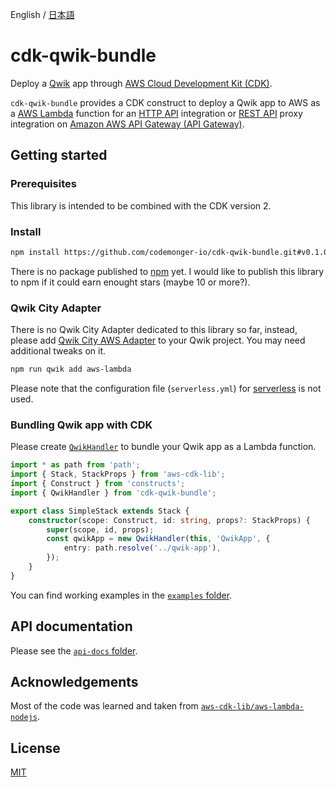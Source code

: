 English / [日本語](README_ja.md)

# cdk-qwik-bundle

Deploy a [Qwik](https://qwik.builder.io) app through [AWS Cloud Development Kit (CDK)](https://aws.amazon.com/cdk/).

`cdk-qwik-bundle` provides a CDK construct to deploy a Qwik app to AWS as a [AWS Lambda](https://aws.amazon.com/lambda/) function for an [HTTP API](https://docs.aws.amazon.com/apigateway/latest/developerguide/http-api.html) integration or [REST API](https://docs.aws.amazon.com/apigateway/latest/developerguide/apigateway-rest-api.html) proxy integration on [Amazon AWS API Gateway (API Gateway)](https://aws.amazon.com/api-gateway/).

## Getting started

### Prerequisites

This library is intended to be combined with the CDK version 2.

### Install

```sh
npm install https://github.com/codemonger-io/cdk-qwik-bundle.git#v0.1.0
```

There is no package published to [npm](https://www.npmjs.com) yet.
I would like to publish this library to npm if it could earn enought stars (maybe 10 or more?).

### Qwik City Adapter

There is no Qwik City Adapter dedicated to this library so far, instead, please add [Qwik City AWS Adapter](https://qwik.builder.io/docs/deployments/aws-lambda/) to your Qwik project.
You may need additional tweaks on it.

```sh
npm run qwik add aws-lambda
```

Please note that the configuration file (`serverless.yml`) for [serverless](https://www.serverless.com) is not used.

### Bundling Qwik app with CDK

Please create [`QwikHandler`](./api-docs/markdown/cdk-qwik-bundle.qwikhandler.md) to bundle your Qwik app as a Lambda function.

```ts
import * as path from 'path';
import { Stack, StackProps } from 'aws-cdk-lib';
import { Construct } from 'constructs';
import { QwikHandler } from 'cdk-qwik-bundle';

export class SimpleStack extends Stack {
    constructor(scope: Construct, id: string, props?: StackProps) {
        super(scope, id, props);
        const qwikApp = new QwikHandler(this, 'QwikApp', {
            entry: path.resolve('../qwik-app'),
        });
    }
}
```

You can find working examples in the [`examples` folder](./examples).

## API documentation

Please see the [`api-docs` folder](./api-docs/markdown/index.md).

## Acknowledgements

Most of the code was learned and taken from [`aws-cdk-lib/aws-lambda-nodejs`](https://github.com/aws/aws-cdk/tree/main/packages/aws-cdk-lib/aws-lambda-nodejs).

## License

[MIT](./LICENSE)